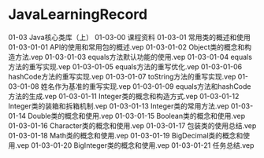 # JavaLearningRecord
   01-03 Java核心类库（上）
            01-03-00 课程资料
            01-03-01 常用类的概述和使用
                01-03-01-01 API的使用和常用包的概述.vep 
                01-03-01-02 Object类的概念和构造方法.vep
                01-03-01-03 equals方法默认功能的使用.vep
                01-03-01-04 equals方法的重写实现.vep
                01-03-01-05 equals方法的重写优化.vep
                01-03-01-06 hashCode方法的重写实现.vep
                01-03-01-07 toString方法的重写实现.vep
                01-03-01-08 姓名作为基准的重写实现.vep
                01-03-01-09 equals方法和hashCode方法的生成.vep
    01-03-01-11 Integer类的概念和构造方式.vep
                01-03-01-12 Integer类的装箱和拆箱机制.vep
                01-03-01-13 Integer类的常用方法.vep
                01-03-01-14 Double类的概念和使用.vep
                01-03-01-15 Boolean类的概念和使用.vep
                01-03-01-16 Character类的概念和使用.vep
                01-03-01-17 包装类的使用总结.vep
                01-03-01-18 Math类的概念和使用.vep
                01-03-01-19 BigDecimal类的概念和使用.vep
                01-03-01-20 BigInteger类的概念和使用.vep
                01-03-01-21 任务总结.vep
